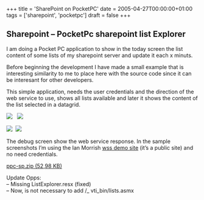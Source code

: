 +++
title = 'SharePoint on PocketPC'
date = 2005-04-27T00:00:00+01:00
tags = ['sharepoint', 'pocketpc']
draft = false
+++

## Sharepoint – PocketPc sharepoint list Explorer

I am doing a Pocket PC application to show in the today screen the list content of some lists of my sharepoint server and update it each x minuts.  
  
Before beginning the development I have made a small example that is interesting similarity to me to place here with the source code since it can be interesant for other developers.
 
This simple application, needs the user credentials and the direction of the web service to use, shows all lists available and later it shows the content of the list selected in a datagrid.

![](/images/Sharepoint/r_ppc-le-login.gif)   
![](/images/Sharepoint/r_ppc-le-lists.gif)

![](/images/Sharepoint/r_ppc-le-data.gif) 
![](/images/Sharepoint/r_ppc-le-debug.gif)

  
The debug screen show the web service response. In the sample screenshots I’m using the Ian Morrish [wss demo site](https://web.archive.org/web/20160423192342/http://www.wssdemo.com/) (it’s a public site) and no need credentials.

  
[ppc-sp.zip (52,98 KB)](https://web.archive.org/web/20160423192342/http://oldblog.ideseg.com/content//ppc-sp.zip)  
  
Update Opps:   
– Missing ListExplorer.resx (fixed)  
– Now, is not necessary to add /\_ vti\_bin/lists.asmx